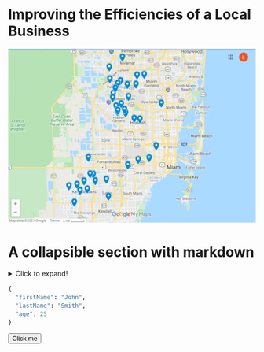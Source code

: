 # Improving the Efficiencies of a Local Business

![alt text](https://github.com/luisdramirez96/luisdramirez96.github.io/blob/main/breakfastfiesta/deliverymap.png "Mother's Day 2020 Routes")


# A collapsible section with markdown
<details>
  <summary>Click to expand!</summary>
  
  ## Heading
  1. A numbered
  2. list
     * With some
     * Sub bullets
</details>


```python
{
  "firstName": "John",
  "lastName": "Smith",
  "age": 25
}
```

<button name="button">Click me</button>
